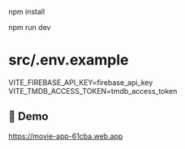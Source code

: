 npm install

npm run dev

# src/.env.example

VITE_FIREBASE_API_KEY=firebase_api_key
VITE_TMDB_ACCESS_TOKEN=tmdb_access_token

## 🚀 Demo

https://movie-app-61cba.web.app
